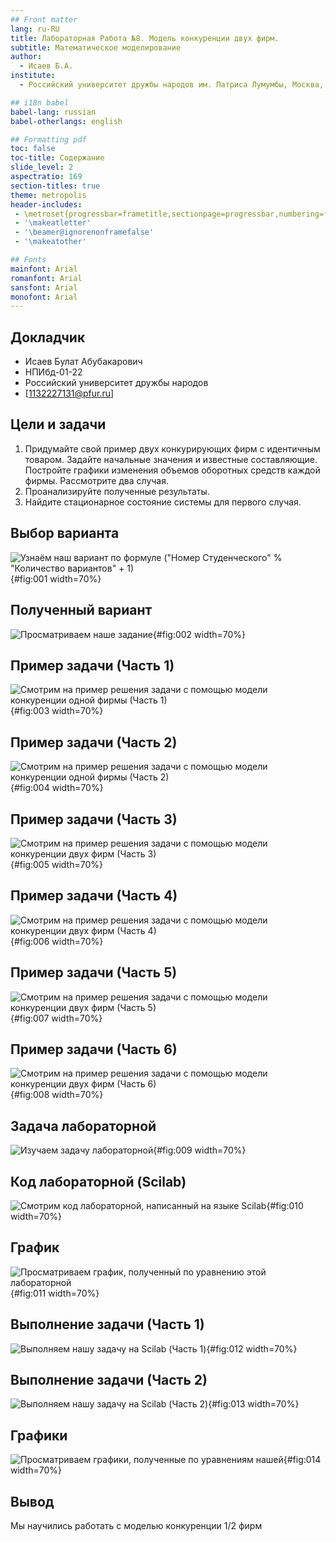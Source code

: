 ```yaml
---
## Front matter
lang: ru-RU
title: Лабораторная Работа №8. Модель конкуренции двух фирм.
subtitle: Математическое моделирование
author:
  - Исаев Б.А.
institute:
  - Российский университет дружбы народов им. Патриса Лумумбы, Москва, Россия

## i18n babel
babel-lang: russian
babel-otherlangs: english

## Formatting pdf
toc: false
toc-title: Содержание
slide_level: 2
aspectratio: 169
section-titles: true
theme: metropolis
header-includes:
 - \metroset{progressbar=frametitle,sectionpage=progressbar,numbering=fraction}
 - '\makeatletter'
 - '\beamer@ignorenonframefalse'
 - '\makeatother'

## Fonts
mainfont: Arial
romanfont: Arial
sansfont: Arial
monofont: Arial
---
```



## Докладчик


  * Исаев Булат Абубакарович
  * НПИбд-01-22
  * Российский университет дружбы народов
  * [1132227131@pfur.ru]


## Цели и задачи

1. Придумайте свой пример двух конкурирующих фирм с идентичным товаром. 
   Задайте начальные значения и известные составляющие. 
   Постройте графики изменения объемов оборотных средств каждой фирмы. Рассмотрите два случая.
2. Проанализируйте полученные результаты.
3. Найдите стационарное состояние системы для первого случая.


## Выбор варианта

![Узнаём наш вариант по формуле ("Номер Студенческого" % "Количество вариантов" + 1)](image/1.png){#fig:001 width=70%}


## Полученный вариант

![Просматриваем наше задание](image/2.png){#fig:002 width=70%}


## Пример задачи (Часть 1) 

![Смотрим на пример решения задачи с помощью модели конкуренции одной фирмы (Часть 1)](image/3.png){#fig:003 width=70%}


## Пример задачи (Часть 2)

![Смотрим на пример решения задачи с помощью модели конкуренции одной фирмы (Часть 2)](image/4.png){#fig:004 width=70%}


## Пример задачи (Часть 3)

![Смотрим на пример решения задачи с помощью модели конкуренции двух фирм (Часть 3)](image/5.png){#fig:005 width=70%}


## Пример задачи (Часть 4)

![Смотрим на пример решения задачи с помощью модели конкуренции двух фирм (Часть 4)](image/6.png){#fig:006 width=70%}


## Пример задачи (Часть 5)

![Смотрим на пример решения задачи с помощью модели конкуренции двух фирм (Часть 5)](image/7.png){#fig:007 width=70%}


## Пример задачи (Часть 6)

![Смотрим на пример решения задачи с помощью модели конкуренции двух фирм (Часть 6)](image/8.png){#fig:008 width=70%}


## Задача лабораторной

![Изучаем задачу лабораторной](image/9.png){#fig:009 width=70%}


## Код лабораторной (Scilab)

![Смотрим код лабораторной, написанный на языке Scilab](image/10.png){#fig:010 width=70%}


## График

![Просматриваем график, полученный по уравнению этой лабораторной](image/11.png){#fig:011 width=70%}


## Выполнение задачи (Часть 1)

![Выполняем нашу задачу на Scilab (Часть 1)](image/12.png){#fig:012 width=70%}


## Выполнение задачи (Часть 2)

![Выполняем нашу задачу на Scilab (Часть 2)](image/13.png){#fig:013 width=70%}


## Графики

![Просматриваем графики, полученные по уравнениям нашей](image/14.png){#fig:014 width=70%}


## Вывод

Мы научились работать с моделью конкуренции 1/2 фирм
